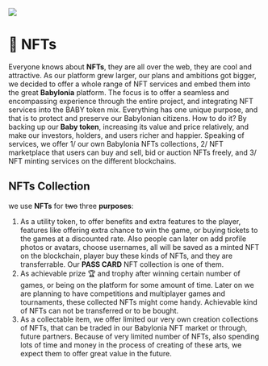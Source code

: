 ![](.gitbook/assets/SLIDES\_NFT\_003\_1x1\_withLogo.png)

# 🎴 NFTs

Everyone knows about **NFTs**, they are all over the web, they are cool and attractive. As our platform grew larger, our plans and ambitions got bigger, we decided to offer a whole range of NFT services and embed them into the great **Babylonia** platform. The focus is to offer a seamless and encompassing experience through the entire project, and integrating NFT services into the BABY token mix. Everything has one unique purpose, and that is to protect and preserve our Babylonian citizens. How to do it? By backing up our **Baby token**, increasing its value and price relatively, and make our investors, holders, and users richer and happier. 
Speaking of services, we offer 1/ our own Babylonia NFTs collections, 2/ NFT marketplace that users can buy and sell, bid or auction NFTs freely, and 3/ NFT minting services on the different blockchains.


## NFTs Collection

we use **NFTs** for ~~two~~ three **purposes**:&#x20;

1. As a utility token, to offer benefits and extra features to the player, features like offering extra chance to win the game, or buying tickets to the games at a discounted rate. Also people can later on add profile photos or avatars, choose usernames, all will be saved as a minted NFT on the blockchain, player buy these kinds of NFTs, and they are transferrable. Our **PASS CARD** NFT collection is one of them. &#x20;
2. As achievable prize 🏆 and trophy after winning certain number of games, or being on the platform for some amount of time. Later on we are planning to have competitions and multiplayer games and tournaments, these collected NFTs might come handy. Achievable kind of NFTs can not be transferred or to be bought.&#x20;
3. As a collectable item, we offer limited our very own creation collections of NFTs, that can be traded in our Babylonia NFT market or through, future partners. Because of very limited number of NFTs, also spending lots of time and money in the process of creating of these arts, we expect them to offer great value in the future.  
